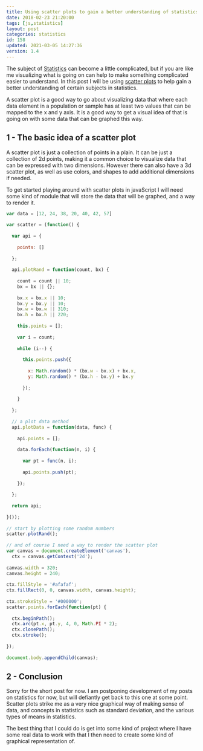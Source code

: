 ```yaml
---
title: Using scatter plots to gain a better understanding of statistics 
date: 2018-02-23 21:20:00
tags: [js,statistics]
layout: post
categories: statistics
id: 158
updated: 2021-03-05 14:27:36
version: 1.4
---
```


The subject of [Statistics](https://en.wikipedia.org/wiki/Statistics) can become a little complicated, but if you are like me visualizing what is going on can help to make something complicated easier to understand. In this post I will be using [scatter plots](https://en.wikipedia.org/wiki/Scatter_plot) to help gain a better understanding of certain subjects in statistics.

A scatter plot is a good way to go about visualizing data that where each data element in a population or sample has at least two values that can be mapped to the x and y axis. It is a good way to get a visual idea of that is going on with some data that can be graphed this way.

<!-- more -->

## 1 - The basic idea of a scatter plot

A scatter plot is just a collection of points in a plain. It can be just a collection of 2d points, making it a common choice to visualize data that can be expressed with two dimensions. However there can also have a 3d scatter plot, as well as use colors, and shapes to add additional dimensions if needed.


To get started playing around with scatter plots in javaScript I will need some kind of module that will store the data that will be graphed, and a way to render it.

```js
var data = [12, 24, 38, 20, 40, 42, 57]
 
var scatter = (function() {
 
  var api = {
 
    points: []
 
  };
 
  api.plotRand = function(count, bx) {
 
    count = count || 10;
    bx = bx || {};
 
    bx.x = bx.x || 10;
    bx.y = bx.y || 10;
    bx.w = bx.w || 310;
    bx.h = bx.h || 220;
 
    this.points = [];
 
    var i = count;
 
    while (i--) {
 
      this.points.push({
 
        x: Math.random() * (bx.w - bx.x) + bx.x,
        y: Math.random() * (bx.h - bx.y) + bx.y
 
      });
 
    }
 
  };
 
  // a plot data method
  api.plotData = function(data, func) {
 
    api.points = [];
 
    data.forEach(function(n, i) {
 
      var pt = func(n, i);
 
      api.points.push(pt);
 
    });
 
  };
 
  return api;
 
}());
 
// start by plotting some random numbers
scatter.plotRand();
 
// and of course I need a way to render the scatter plot
var canvas = document.createElement('canvas'),
  ctx = canvas.getContext('2d');
 
canvas.width = 320;
canvas.height = 240;
 
ctx.fillStyle = '#afafaf';
ctx.fillRect(0, 0, canvas.width, canvas.height);
 
ctx.strokeStyle = '#000000';
scatter.points.forEach(function(pt) {
 
  ctx.beginPath();
  ctx.arc(pt.x, pt.y, 4, 0, Math.PI * 2);
  ctx.closePath();
  ctx.stroke();
 
});
 
document.body.appendChild(canvas);
```

## 2 - Conclusion

Sorry for the short post for now. I am postponing development of my posts on statistics for now, but will defiantly get back to this one at some point. Scatter plots strike me as a very nice graphical way of making sense of data, and concepts in statistics such as standard deviation, and the various types of means in statistics.

The best thing that I could do is get into some kind of project where I have some real data to work with that I then need to create some kind of graphical representation of.
